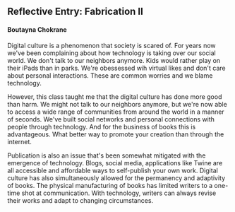 ## Reflective Entry: Fabrication II 
#### Boutayna Chokrane 

Digital culture is a phenomenon that society is scared of. For years now we've been complaining about how technology is taking over our social world. We don't talk to our neighbors anymore. Kids would rather play on their iPads than in parks. We're obessessed wih virtual likes and don't care about personal interactions. These are common worries and we blame technology. 

However, this class taught me that the digital culture has done more good than harm. We might not talk to our neighbors anymore, but we're now able to access a wide range of communities from around the world in a manner of seconds. We've built social networks and personal connections with people through technology. And for the business of books this is advantageous. What better way to promote your creation than through the internet. 

Publication is also an issue that's been somewhat mitigated with the emergence of technology. Blogs, social media, applications like Twine are all accessible and affordable ways to self-publish your own work. Digital culture has also simultaneously allowed for the permanency and adaptivity of books. The physical manufacturing of books has limited writers to a one-time shot at communication. With technology, writers can always revise their works and adapt to changing circumstances. 